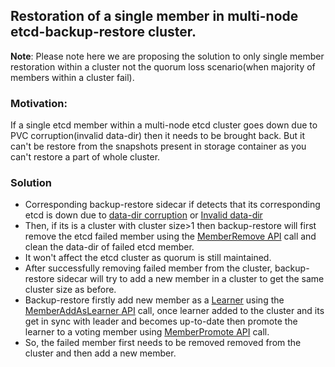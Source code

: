 ## Restoration of a single member in multi-node etcd-backup-restore cluster.

**Note**:
Please note here we are proposing the solution to only single member restoration within a cluster not the quorum loss scenario(when majority of members within a cluster fail).

### Motivation:
If a single etcd member within a multi-node etcd cluster goes down due to PVC corruption(invalid data-dir) then it needs to be brought back. But it can't be restore from the snapshots present in storage container as you can't restore a part of whole cluster.

### Solution
- Corresponding backup-restore sidecar if detects that its corresponding etcd is down due to [data-dir corruption](https://github.com/gardener/etcd-backup-restore/blob/7d27a47f5793b0949492d225ada5fd8344b6b6a2/pkg/initializer/validator/datavalidator.go#L177) or [Invalid data-dir](https://github.com/gardener/etcd-backup-restore/blob/7d27a47f5793b0949492d225ada5fd8344b6b6a2/pkg/initializer/validator/datavalidator.go#L204)
- Then, if its is a cluster with cluster size>1 then backup-restore will first remove the etcd failed member using the [MemberRemove API](https://github.com/etcd-io/etcd/blob/ae9734ed278b7a1a7dfc82e800471ebbf9fce56f/clientv3/cluster.go#L45-L46) call and clean the data-dir of failed etcd member.
- It won't affect the etcd cluster as quorum is still maintained.
- After successfully removing failed member from the cluster, backup-restore sidecar will try to add a new member in a cluster to get the same cluster size as before.
- Backup-restore firstly add new member as a [Learner](https://etcd.io/docs/v3.3/learning/learner/) using the [MemberAddAsLearner API](https://github.com/etcd-io/etcd/blob/ae9734ed278b7a1a7dfc82e800471ebbf9fce56f/clientv3/cluster.go#L42-L43) call, once learner added to the cluster and its get in sync with leader and becomes up-to-date then promote the learner to a voting member using [MemberPromote API](https://github.com/etcd-io/etcd/blob/ae9734ed278b7a1a7dfc82e800471ebbf9fce56f/clientv3/cluster.go#L51-L52) call.
- So, the failed member first needs to be removed removed from the cluster and then add a new member.
